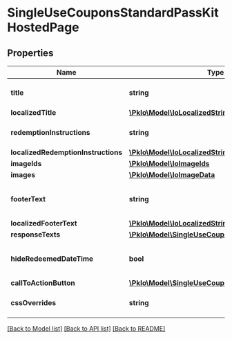 # SingleUseCouponsStandardPassKitHostedPage

## Properties
Name | Type | Description | Notes
------------ | ------------- | ------------- | -------------
**title** | **string** | Title shown on the redemption page browser tab. If not set, offer title will be shown. | [optional] 
**localizedTitle** | [**\PkIo\Model\IoLocalizedString**](IoLocalizedString.md) |  | [optional] 
**redemptionInstructions** | **string** | Redemption instructions, show underneath the redemption banner image. | [optional] 
**localizedRedemptionInstructions** | [**\PkIo\Model\IoLocalizedString**](IoLocalizedString.md) |  | [optional] 
**imageIds** | [**\PkIo\Model\IoImageIds**](IoImageIds.md) |  | [optional] 
**images** | [**\PkIo\Model\IoImageData**](IoImageData.md) |  | [optional] 
**footerText** | **string** | Text shown at the footer of the page, underneath the redemption code / redemption code input. | [optional] 
**localizedFooterText** | [**\PkIo\Model\IoLocalizedString**](IoLocalizedString.md) |  | [optional] 
**responseTexts** | [**\PkIo\Model\SingleUseCouponsResponseTexts**](SingleUseCouponsResponseTexts.md) |  | [optional] 
**hideRedeemedDateTime** | **bool** | Date time showed with couponAlreadyRedeemedText. Date time is localized to browser preferred language. | [optional] 
**callToActionButton** | [**\PkIo\Model\SingleUseCouponsCallToActionButton**](SingleUseCouponsCallToActionButton.md) |  | [optional] 
**cssOverrides** | **string** | Optional CSS overrides to ensure the page aligns with your brand guidelines. | [optional] 

[[Back to Model list]](../../README.md#documentation-for-models) [[Back to API list]](../../README.md#documentation-for-api-endpoints) [[Back to README]](../../README.md)

